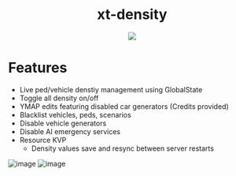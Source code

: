 <div align="center">
  <h1>xt-density</h1>
  <a href="https://dsc.gg/xtdev"> <img align="center" src="https://user-images.githubusercontent.com/101474430/233859688-2b3b9ecc-41c8-41a6-b2e3-a9f1aad473ee.gif"/></a><br>
</div>

# Features
- Live ped/vehicle denstiy management using GlobalState
- Toggle all density on/off
- YMAP edits featuring disabled car generators (Credits provided)
- Blacklist vehicles, peds, scenarios
- Disable vehicle generators
- Disable AI emergency services
- Resource KVP
  - Density values save and resync between server restarts

![image](https://github.com/xT-Development/xt-density/assets/101474430/76ff400b-1a85-4d4e-a008-7d6e638218c0)
![image](https://github.com/xT-Development/xt-density/assets/101474430/7c9401f9-fcec-4e89-bdf3-d116410447dd)
